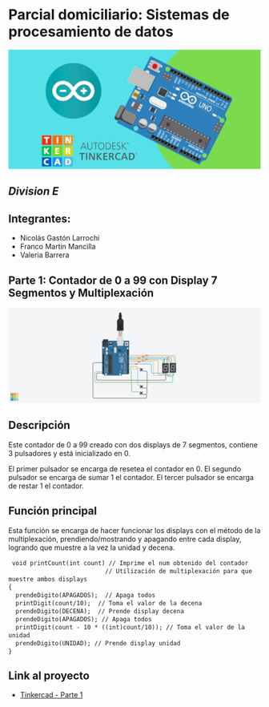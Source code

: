 
# **Parcial domiciliario:** Sistemas de procesamiento de datos

![Tinkercad](./Img/ArduinoTinkercad.jpg)
## *Division E*

## **Integrantes:**
- Nicolás Gastón Larrochi
- Franco Martin Mancilla
- Valeria Barrera

## **Parte 1: Contador de 0 a 99 con Display 7 Segmentos y Multiplexación**

![Tinkercad](./Img/Parcial%201.%201-E.%20Larrochi%20Nicol%C3%A1s%20Gast%C3%B3n.png)

## Descripción

Este contador de 0 a 99 creado con dos displays de 7 segmentos, contiene 3 pulsadores y está inicializado en 0.

El primer pulsador se encarga de resetea el contador en 0.
El segundo pulsador se encarga de sumar 1 el contador.
El tercer pulsador se encarga de restar 1 el contador.

## Función principal

Esta función se encarga de hacer funcionar los displays con el método de la multiplexación, prendiendo/mostrando y apagando entre cada display, logrando que muestre a la vez la unidad y decena.

```c+
 void printCount(int count) // Imprime el num obtenido del contador
                           // Utilización de multiplexación para que muestre ambos displays
{
  prendeDigito(APAGADOS);  // Apaga todos
  printDigit(count/10);  // Toma el valor de la decena 
  prendeDigito(DECENA);  // Prende display decena
  prendeDigito(APAGADOS); // Apaga todos
  printDigit(count - 10 * ((int)count/10)); // Toma el valor de la unidad
  prendeDigito(UNIDAD); // Prende display unidad          
}  
``` 

## Link al proyecto

- [Tinkercad - Parte 1](https://www.tinkercad.com/things/fetWNTi0TVU?sharecode=T-MGLzgRG0ofzq09FHtvedgoTW_YTNKws7TqGVk4iJY)
